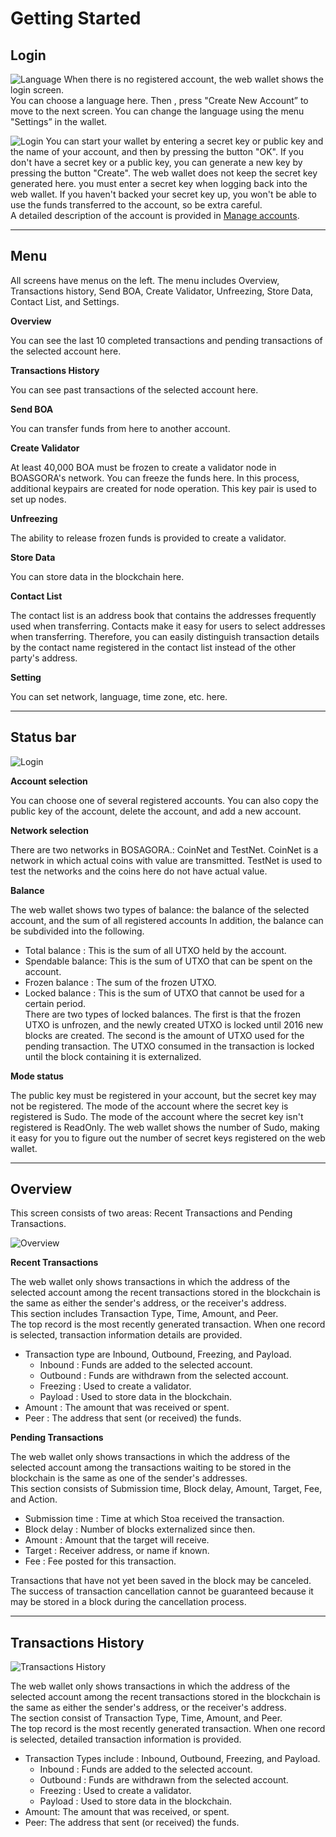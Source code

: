 # Getting Started

## Login

![Language](./assets/login-01.png)
When there is no registered account, the web wallet shows the login screen.  
You can choose a language here. 
Then , press  "Create New Account” to move to the next screen. 
You can change the language using the menu "Settings” in the wallet.

![Login](./assets/login-02.png)
You can start your wallet by entering a secret key or public key and the name of your account, 
and then by pressing the button "OK". 
If you don't have a secret key or a public key, you can generate a new key by pressing the button "Create". 
The web wallet does not keep the secret key generated here. 
you must enter a secret key when logging back into the web wallet. 
If you haven't backed your secret key up, 
you won't be able to use the funds transferred to the account, so be extra careful.  
A detailed description of the account is provided in [Manage accounts](./01-introduction.md#manage-accounts).

<hr>

## Menu
All screens have menus on the left. 
The menu includes Overview, Transactions history, 
Send BOA, Create Validator, Unfreezing, Store Data, Contact List, and Settings.

**Overview**

You can see the last 10 completed transactions and pending transactions of the selected account here.

**Transactions History**

You can see past transactions of the selected account here. 

**Send BOA**

You can transfer funds from here to another account.

**Create Validator**

At least 40,000 BOA must be frozen to create a validator node in BOASGORA's network. 
You can freeze the funds here. In this process, additional keypairs are created for node operation. 
This key pair is used to set up nodes.

**Unfreezing**

The ability to release frozen funds is provided to create a validator. 

**Store Data**

You can store data in the blockchain here. 

**Contact List**

The contact list is an address book that contains the addresses frequently used when transferring. 
Contacts make it easy for users to select addresses when transferring. 
Therefore, you can easily distinguish transaction details 
by the contact name registered in the contact list instead of the other party's address.

**Setting**

You can set network, language, time zone, etc. here.

<hr>

## Status bar

![Login](./assets/status-bar-01.png)

**Account selection**

You can choose one of several registered accounts.
You can also copy the public key of the account, delete the account, and add a new account.

**Network selection**

There are two networks in BOSAGORA.: CoinNet and TestNet. 
CoinNet is a network in which actual coins with value are transmitted. 
TestNet is used to test the networks and the coins here do not have actual value.

**Balance**

The web wallet shows two types of balance: the balance of the selected account, and the sum of all registered accounts
In addition, the balance can be subdivided into the following. 

* Total balance : This is the sum of all UTXO held by the account. 
* Spendable balance: This is the sum of UTXO that can be spent on the account. 
* Frozen balance : The sum of the frozen UTXO. 
* Locked balance : This is the sum of UTXO that cannot be used for a certain period.   
There are two types of locked balances. 
The first is that the frozen UTXO is unfrozen, 
and the newly created UTXO is locked until 2016 new blocks are created. 
The second is the amount of UTXO used for the pending transaction. 
The UTXO consumed in the transaction is locked until the block containing it is externalized.

**Mode status**

The public key must be registered in your account, 
but the secret key may not be registered. 
The mode of the account where the secret key is registered is Sudo. 
The mode of the account where the secret key isn't registered is ReadOnly. 
The web wallet shows the number of Sudo, 
making it easy for you to figure out the number of secret keys registered on the web wallet.

<hr>

## Overview

This screen consists of two areas: Recent Transactions and Pending Transactions.  

![Overview](./assets/overview-01.png)

**Recent Transactions**

The web wallet only shows transactions in 
which the address of the selected account among the recent transactions stored 
in the blockchain is the same as either the sender's address, or the receiver's address.  
This section includes Transaction Type, Time, Amount, and Peer.  
The top record is the most recently generated transaction. 
When one record is selected, transaction information details are provided.   

* Transaction type are Inbound, Outbound, Freezing, and Payload. 
    + Inbound : Funds are added to the selected account. 
    + Outbound : Funds are withdrawn from the selected account.
    + Freezing : Used to create a validator.
    + Payload : Used to store data in the blockchain.
* Amount : The amount that was received or spent.
* Peer : The address that sent (or received) the funds.

**Pending Transactions**

The web wallet only shows transactions in which 
the address of the selected account among the transactions waiting to be stored 
in the blockchain is the same as one of the sender's addresses.  
This section consists of Submission time, Block delay, Amount, Target, Fee, and Action.  

* Submission time : Time at which Stoa received the transaction.  
* Block delay : Number of blocks externalized since then.  
* Amount : Amount that the target will receive.  
* Target : Receiver address, or name if known.  
* Fee : Fee posted for this transaction.  

Transactions that have not yet been saved in the block may be canceled. 
The success of transaction cancellation cannot be guaranteed 
because it may be stored in a block during the cancellation process.

<hr>

## Transactions History

![Transactions History](./assets/transactions-history-01.png)

The web wallet only shows transactions in which the address of the selected account 
among the recent transactions stored in the blockchain is the same as either the sender's address, 
or the receiver's address.  
The section consist of Transaction Type, Time, Amount, and Peer.  
The top record is the most recently generated transaction. When one record is selected, 
detailed transaction information is provided.  

* Transaction Types include : Inbound, Outbound, Freezing, and Payload.
    + Inbound : Funds are added to the selected account. 
    + Outbound : Funds are withdrawn from the selected account.
    + Freezing : Used to create a validator.
    + Payload : Used to store data in the blockchain.
* Amount: The amount that was received, or spent.
* Peer: The address that sent (or received) the funds.


